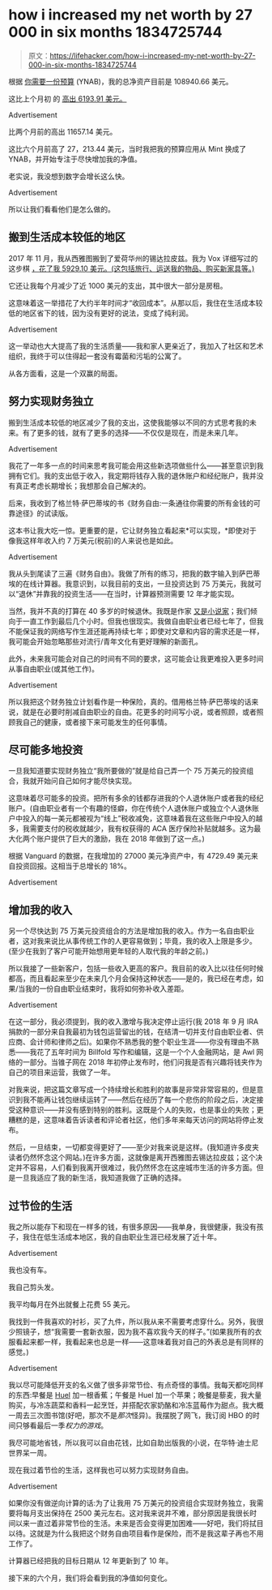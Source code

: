 # how i increased my net worth by 27 000 in six months 1834725744

> 原文：<https://lifehacker.com/how-i-increased-my-net-worth-by-27-000-in-six-months-1834725744>

根据 [你需要一份预算](https://www.youneedabudget.com/) (YNAB)，我的总净资产目前是 108940.66 美元。

这比上个月初 的 [高出 6193.91 美元。](https://www.nicoledieker.com/2019/04/02/april-financial-update/)

<label class="bxm4mm-13 juykRM">Advertisement</label>

比两个月前的高出 11657.14 美元。

这比六个月前高了 27，213.44 美元，当时我把我的预算应用从 Mint 换成了 YNAB，并开始专注于尽快增加我的净值。

老实说，我没想到数字会增长这么快。

<label class="bxm4mm-13 juykRM">Advertisement</label>

所以让我们看看他们是怎么做的。

## 搬到生活成本较低的地区

2017 年 11 月，我从西雅图搬到了爱荷华州的锡达拉皮兹。我为 Vox 详细写过的这步棋 [，花了我 5929.10 美元。(这包括旅行、运送我的物品、购买新家具等。)](https://www.vox.com/the-goods/2019/3/26/18255131/moving-midwest-cedar-rapids)

它还让我每个月减少了近 1000 美元的支出，其中很大一部分是房租。

这意味着这一举措花了大约半年时间才“收回成本”。从那以后，我住在生活成本较低的地区省下的钱，因为没有更好的说法，变成了纯利润。

<label class="bxm4mm-13 juykRM">Advertisement</label>

这一举动也大大提高了我的生活质量——我和家人更亲近了，我加入了社区和艺术组织，我终于可以住得起一套没有霉菌和污垢的公寓了。

从各方面看，这是一个双赢的局面。

## 努力实现财务独立

搬到生活成本较低的地区减少了我的支出，这使我能够以不同的方式思考我的未来。有了更多的钱，就有了更多的选择——不仅仅是现在，而是未来几年。

<label class="bxm4mm-13 juykRM">Advertisement</label>

我花了一年多一点的时间来思考我可能会用这些新选项做些什么——甚至意识到我拥有它们。我的支出低于收入，我定期将钱存入我的退休账户和经纪账户，我并没有真正考虑长期增长；我想那会自己解决的。

后来，我收到了格兰特·萨巴蒂埃的书《财务自由:一条通往你需要的所有金钱的可靠途径》的试读版。

这本书让我大吃一惊。更重要的是，它让财务独立看起来*可以实现，*即使对于像我这样年收入约 7 万美元(税前)的人来说也是如此。

<label class="bxm4mm-13 juykRM">Advertisement</label>

我从头到尾读了三遍《财务自由》。我做了所有的练习，把我的数字输入到萨巴蒂埃的在线计算器。我意识到，以我目前的支出，一旦投资达到 75 万美元，我就可以“退休”并靠我的投资生活——在当时，计算器预测需要 12 年才能实现。

当然，我并不真的打算在 40 多岁的时候退休。我既是作家 [又是小说家](https://www.nicoledieker.com/books/)；我们倾向于一直工作到最后几个小时。但我也很现实。我做自由职业者已经七年了，但我不能保证我的网络写作生涯还能再持续七年；即使对文章和内容的需求还是一样，我可能会开始忽略那些对流行/青年文化有更好理解的新面孔。

此外，未来我可能会对自己的时间有不同的要求，这可能会让我更难投入更多时间从事自由职业(或其他工作)。

<label class="bxm4mm-13 juykRM">Advertisement</label>

所以我把这个财务独立计划看作是一种保险，真的。借用格兰特·萨巴蒂埃的话来说，就是在必要时削减自由职业的自由。花更多的时间写小说，或者照顾，或者照顾我自己的健康，或者接下来可能发生的任何事情。

## 尽可能多地投资

一旦我知道要实现财务独立“我所要做的”就是给自己弄一个 75 万美元的投资组合，我就开始问自己如何才能尽快实现。

这意味着尽可能多的投资。把所有多余的钱都存进我的个人退休账户或者我的经纪账户。(自由职业者有一个有趣的怪癖，你在传统个人退休账户或独立个人退休账户中投入的每一美元都被视为“线上”税收减免，这意味着我在这些账户中投入的越多，我需要支付的税收就越少，我有权获得的 ACA 医疗保险补贴就越多。这为最大化两个账户提供了巨大的激励，我在 2018 年做到了这一点。)

根据 Vanguard 的数据，在我增加的 27000 美元净资产中，有 4729.49 美元来自投资回报。这相当于总增长的 18%。

<label class="bxm4mm-13 juykRM">Advertisement</label>

## 增加我的收入

另一个尽快达到 75 万美元投资组合的方法是增加我的收入。作为一名自由职业者，这对我来说比从事传统工作的人更容易做到；毕竟，我的收入上限是多少。(至少在我到了客户可能开始想用更年轻的人取代我的年龄之前。)

所以我接了一些新客户，包括一些收入更高的客户。我目前的收入比以往任何时候都高，而且看起来至少在未来几个月会保持这种状态——是的，我已经在考虑，如果/当我的一份自由职业结束时，我将如何弥补收入差距。

<label class="bxm4mm-13 juykRM">Advertisement</label>

在这一部分，我必须提到，我的收入激增与我决定停止运行(我 2018 年 9 月 IRA 捐款的一部分来自我最初为钱包运营留出的钱，在结清一切并支付自由职业者、供应商、会计师和律师之后)。如果你不熟悉我的整个职业生涯——你没有理由不熟悉——我花了五年时间为 Billfold 写作和编辑，这是一个个人金融网站，是 Awl 网络的一部分。当锥子网在 2018 年初停止发布时，他们问我是否有兴趣将钱夹作为自己的项目来运营，我做了一年。

对我来说，把这篇文章写成一个持续增长和胜利的故事是非常非常容易的，但是意识到我不能再让钱包继续运转了——然后在经历了每一个悲伤的阶段之后，决定接受这种意识——并没有感到特别的胜利。这既是个人的失败，也是事业的失败；更糟糕的是，这意味着告诉读者和评论者社区，他们多年来每天访问的网站将停止发布。

然后，一旦结束，一切都变得更好了——至少对我来说是这样。(我知道许多皮夹读者仍然怀念这个网站。)在许多方面，这就像是离开西雅图去锡达拉皮兹；这个决定并不容易，人们看到我离开很难过，我仍然怀念在这座城市生活的许多方面。但是一旦我适应了我的新生活，我知道我做了正确的选择。

## 过节俭的生活

我之所以能存下和现在一样多的钱，有很多原因——我单身，我很健康，我没有孩子，我住在低生活成本地区，我的自由职业生涯已经发展了近十年。

<label class="bxm4mm-13 juykRM">Advertisement</label>

我也没有车。

我自己剪头发。

我平均每月在外出就餐上花费 55 美元。

我找到一件我喜欢的衬衫，买了九件，所以我从来不需要考虑穿什么。另外，我很少照镜子，想“我需要一套新衣服，因为我不喜欢我今天的样子。”(如果我所有的衣服看起来都一样，我看起来也总是一样——这意味着我对自己的外表总是有同样的感觉。)

<label class="bxm4mm-13 juykRM">Advertisement</label>

我以尽可能降低开支的名义做了很多非常节俭、有点奇怪的事情。我每天都吃同样的东西:早餐是 [Huel](https://huel.com/) 加一根香蕉；午餐是 Huel 加一个苹果；晚餐是藜麦，我大量购买，与冷冻蔬菜和香料一起烹饪，并搭配农家奶酪和冷冻蓝莓作为甜点。我大概一周去三次图书馆(好吧，那次不是*那次*怪异)。我摆脱了网飞，我订阅 HBO 的时间只够看最后一季*权力的游戏*。

我尽可能地省钱，所以我可以自由花钱，比如自助出版我的小说，在华特·迪士尼世界呆一周。

现在我过着节俭的生活，这样我也可以努力实现财务自由。

<label class="bxm4mm-13 juykRM">Advertisement</label>

如果你没有做逆向计算的话:为了让我用 75 万美元的投资组合实现财务独立，我需要将每月支出保持在 2500 美元左右。这对我来说并不难，部分原因是我很长时间以来一直过着非常节俭的生活。未来是否会变得更加困难——好吧，我们将拭目以待。这就是为什么我把这个财务自由项目看作是保险，而不是我这辈子再也不用工作了。

计算器已经把我的目标日期从 12 年更新到了 10 年。

接下来的六个月，我们将会看到我的净值如何变化。